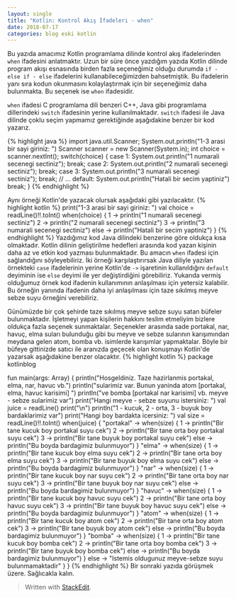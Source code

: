 ```yaml
---
layout: single
title: "Kotlin: Kontrol Akış İfadeleri - when"
date: 2018-07-17
categories: blog eski kotlin
---
```


Bu yazıda amacımız Kotlin programlama dilinde kontrol akış ifadelerinden `when`
ifadesini anlatmaktır.  Uzun bir süre önce yazdığım yazıda Kotlin dilinde program akışı esnasında birden fazla seçeneğimiz olduğu durumda `if - else if - else` ifadelerini kullanabileceğimizden bahsetmiştik. Bu ifadelerin yanı sıra kodun okunmasını kolaylaştırmak için bir seçeneğimiz daha bulunmakta. Bu seçenek ise `when` ifadesidir.

`when` ifadesi C programlama dili benzeri C++, Java gibi programlama dillerindeki `switch` ifadesinin yerine kullanılmaktadır. <!--more-->   `switch` ifadesi ile Java dilinde çoklu seçim yapmamız gerektiğinde aşağıdakine benzer bir kod yazarız.

{% highlight java %}
import java.util.Scanner;
System.out.println("1-3 arasi bir sayi giriniz: ")
Scanner scanner = new Scanner(System.in);
int choice = scanner.nextInt();
switch(choice) {
    case 1:
        System.out.println("1 numarali secenegi sectiniz");
    break;
    case 2:
        System.out.println("2 numarali secenegi sectiniz");
    break;
    case 3:
        System.out.println("3 numarali secenegi sectiniz");
    break;
    // ...
    default:
        System.out.println("Hatali bir secim yaptiniz")
    break;
    }
{% endhighlight %}

Aynı örneği Kotlin'de yazacak olursak aşağıdaki gibi yazılacaktır.
{% highlight kotlin %}
print("1-3 arasi bir sayi giriniz: ")
val choice = readLine()!!.toInt()
when(choice) {
    1 -> println("1 numarali secenegi sectiniz")
    2 -> println("2 numarali secenegi sectiniz")
    3 -> println("3 numarali secenegi sectiniz")
    else -> println("Hatali bir secim yaptiniz")
}
{% endhighlight %}
Yazdığımız kod Java dilindeki benzerine göre oldukça kısa olmaktadır. Kotlin dilinin geliştirilme hedefleri arasında kod yazan kişinin daha az ve etkin kod yazması bulunmaktadır. Bu amacın `when` ifadesi için sağlandığını söyleyebiliriz. İki örneği karşılaştırırsak Java diliyle yazılan örnekteki `case` ifadelerinin yerine Kotlin'de `->` işaretinin kullanıldığını `default` deyiminin ise `else`  deyimi ile yer değiştirdiğini görebiliriz. Yukarıda vermiş olduğumuz örnek kod ifadenin kullanımının anlaşılması için yetersiz kalabilir. Bu örneğin yanında ifadenin daha iyi anlaşılması için taze sıkılmış meyve sebze suyu örneğini verebiliriz.

Günümüzde bir çok şehirde taze sıkılmış meyve sebze suyu satan büfeler bulunmaktadır. İşletmeyi yapan kişilerin hakkını teslim etmeliyim bizlere oldukça fazla seçenek sunmaktalar. Seçenekler arasında sade portakal, nar, havuç, elma suları bulunduğu gibi bu meyve ve sebze sularının karışımından meydana gelen atom, bomba vb. isimlerde karışımlar yapmaktalar. Böyle bir büfeye gittinizde satıcı ile aranızda geçecek olan konuşmayı Kotlin'de yazarsak aşağıdakine benzer olacaktır.
{% highlight kotlin %}
package kotlinblog 
    
fun main(args: Array<String>) {
	 println("Hosgeldiniz. Taze hazirlanmis portakal, elma, nar, havuc vb.")
	 println("sularimiz var. Bunun yaninda atom [portakal, elma, havuc karisimi] ")
	 println("ve bomba [portakal nar karisimi] vb. meyve - sebze sularimiz var")
	 print("Hangi meyve - sebze suyunu istersiniz: ")
	 val juice = readLine()
	 print("\n")
	 println("1 - kucuk, 2 - orta, 3 - buyuk boy bardaklarimiz var")
	 print("Hangi boy bardakta icersiniz: ")
	 val size = readLine()!!.toInt()
	 when(juice) {
		"portakal" -> when(size) {
			    1 -> println("Bir tane kucuk boy portakal suyu cek")
			    2 -> println("Bir tane orta boy portakal suyu cek")
			    3 -> println("Bir tane buyuk boy portakal suyu cek")
			    else -> println("Bu boyda bardagimiz bulunmuyor")
		    }
		  "elma" -> when(size) {
			    1 -> println("Bir tane kucuk boy elma suyu cek")
			    2 -> println("Bir tane orta boy elma suyu cek")
			    3 -> println("Bir tane buyuk boy elma suyu cek")
			    else -> println("Bu boyda bardagimiz bulunmuyor")
		    }
		   "nar" -> when(size) {
			    1 -> println("Bir tane kucuk boy nar suyu cek")
			    2 -> println("Bir tane orta boy nar suyu cek")
			    3 -> println("Bir tane buyuk boy nar suyu cek")
			    else -> println("Bu boyda bardagimiz bulunmuyor")
		    }
		   "havuc" -> when(size) {
			    1 -> println("Bir tane kucuk boy havuc suyu cek")
			    2 -> println("Bir tane orta boy havuc suyu cek")
			    3 -> println("Bir tane buyuk boy havuc suyu cek")
			    else -> println("Bu boyda bardagimiz bulunmuyor")
		    }
		    "atom" -> when(size) {
			    1 -> println("Bir tane kucuk boy atom cek")
			    2 -> println("Bir tane orta boy atom cek")
			    3 -> println("Bir tane buyuk boy atom cek")
			    else -> println("Bu boyda bardagimiz bulunmuyor")
		    }
		    "bomba" -> when(size) {
			    1 -> println("Bir tane kucuk boy bomba cek")
			    2 -> println("Bir tane orta boy bomba cek")
			    3 -> println("Bir tane buyuk boy bomba cek")
			    else -> println("Bu boyda bardagimiz bulunmuyor")
		    }
		    else -> "Istemis oldugunuz meyve-sebze suyu bulunmamaktadir"
	    }
    }
{% endhighlight %}
Bir sonraki yazıda görüşmek üzere. Sağlıcakla kalın.


> Written with [StackEdit](https://stackedit.io/).
